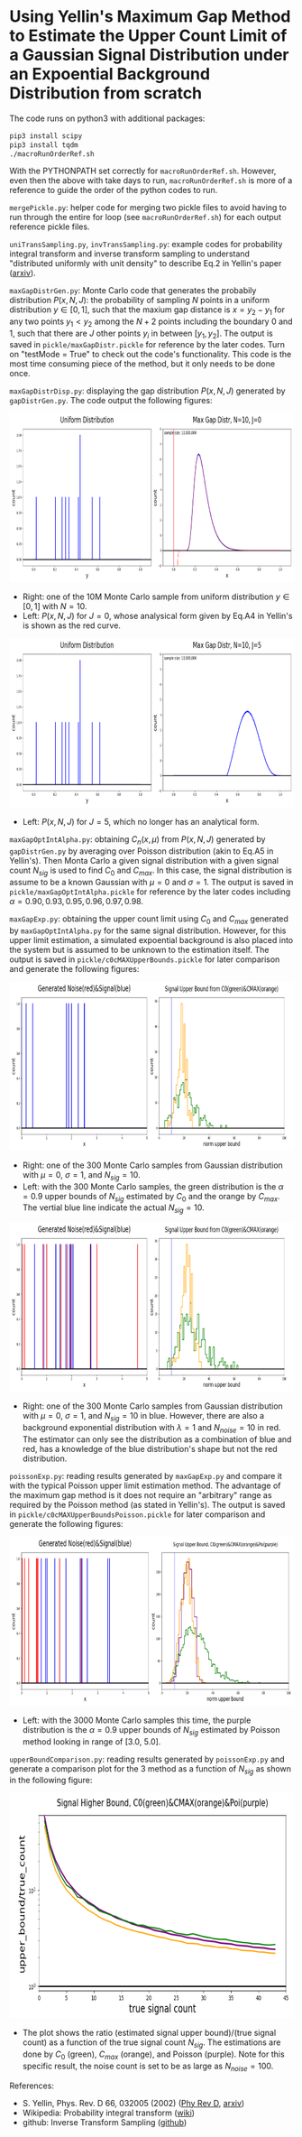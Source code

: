 # Using Yellin's Maximum Gap Method to Estimate the Upper Count Limit of a Gaussian Signal Distribution under an Expoential Background Distribution from scratch

The code runs on python3 with additional packages:

    pip3 install scipy
    pip3 install tqdm
    ./macroRunOrderRef.sh
With the PYTHONPATH set correctly for `macroRunOrderRef.sh`. However, even then the above with take days to run, `macroRunOrderRef.sh` is more of a reference to guide the order of the python codes to run.
    
`mergePickle.py`: helper code for merging two pickle files to avoid having to run through the entire for loop (see `macroRunOrderRef.sh`) for each output reference pickle files.

`uniTransSampling.py`, `invTransSampling.py`: example codes for probability integral transform and inverse transform sampling to understand "distributed uniformly with unit density" to describe Eq.2 in Yellin's paper (<a href="https://arxiv.org/abs/physics/0203002">arxiv</a>).

`maxGapDistrGen.py`: Monte Carlo code that generates the probabily distribution $P(x, N, J)$: the probability of sampling $N$ points in a uniform distribution $y \in [0, 1]$, such that the maxium gap distance is $x = y_2 - y_1$ for any two points $y_1 < y_2$ among the $N+2$ points including the boundary 0 and 1, such that there are $J$ other points $y_i$ in between $[y_1, y_2]$. The output is saved in `pickle/maxGapDistr.pickle` for reference by the later codes. Turn on "testMode = True" to check out the code's functionality. This code is the most time consuming piece of the method, but it only needs to be done once.

`maxGapDistrDisp.py`: displaying the gap distribution $P(x, N, J)$ generated by `gapDistrGen.py`. The code output the following figures:

<kbd>
<img src="https://github.com/SphericalCowww/Stat_maximumGap_Yellin/blob/main/figureDisplay/gapDistrN10J0.png" width="800" height="300">
</kbd>
    
- Right: one of the 10M Monte Carlo sample from uniform distribution $y \in [0, 1]$ with $N=10$.
- Left: $P(x, N, J)$ for $J=0$, whose analysical form given by Eq.A4 in Yellin's is shown as the red curve.

<kbd>
<img src="https://github.com/SphericalCowww/Stat_maximumGap_Yellin/blob/main/figureDisplay/gapDistrN10J5.png" width="800" height="300">
</kbd>
    
- Left: $P(x, N, J)$ for $J=5$, which no longer has an analytical form.
    
`maxGapOptIntAlpha.py`: obtaining $C_n(x, \mu)$ from $P(x, N, J)$ generated by `gapDistrGen.py` by averaging over Poisson distribution (akin to Eq.A5 in Yellin's). Then Monta Carlo a given signal distribution with a given signal count $N_{sig}$ is used to find $C_0$ and $C_{max}$. In this case, the signal distribution is assume to be a known Gaussian with $\mu=0$ and $\sigma=1$. The output is saved in `pickle/maxGapOptIntAlpha.pickle` for reference by the later codes including $\alpha = 0.90, 0.93, 0.95, 0.96, 0.97, 0.98$.

`maxGapExp.py`: obtaining the upper count limit using $C_0$ and $C_{max}$ generated by `maxGapOptIntAlpha.py` for the same signal distribution. However, for this upper limit estimation, a simulated expoential background is also placed into the system but is assumed to be unknown to the estimation itself. The output is saved in `pickle/c0cMAXUpperBounds.pickle` for later comparison and generate the following figures:

<kbd>
<img src="https://github.com/SphericalCowww/Stat_maximumGap_Yellin/blob/main/figureDisplay/maxGapExpS10N0.png" width="800" height="300">
</kbd>

- Right: one of the 300 Monte Carlo samples from Gaussian distribution with $\mu=0$, $\sigma=1$, and $N_{sig}=10$.
- Left: with the 300 Monte Carlo samples, the green distribution is the $\alpha=0.9$ upper bounds of $N_{sig}$ estimated by $C_0$ and the orange by $C_{max}$. The vertial blue line indicate the actual $N_{sig}=10$.

<kbd>
<img src="https://github.com/SphericalCowww/Stat_maximumGap_Yellin/blob/main/figureDisplay/maxGapExpS10N10.png" width="800" height="300">
</kbd>

- Right: one of the 300 Monte Carlo samples from Gaussian distribution with $\mu=0$, $\sigma=1$, and $N_{sig}=10$ in blue. However, there are also a background exponential distribution with $\lambda=1$ and $N_{noise}=10$ in red. The estimator can only see the distribution as a combination of blue and red, has a knowledge of the blue distribution's shape but not the red distribution.

`poissonExp.py`: reading results generated by `maxGapExp.py` and compare it with the typical Poisson upper limit estimation method. The advantage of the maximum gap method is it does not require an "arbitrary" range as required by the Poisson method (as stated in Yellin's). The output is saved in `pickle/c0cMAXUpperBoundsPoisson.pickle` for later comparison and generate the following figures:

<kbd>
<img src="https://github.com/SphericalCowww/Stat_maximumGap_Yellin/blob/main/figureDisplay/maxGapS10N10Poisson.png" width="800" height="300">
</kbd>

- Left: with the 3000 Monte Carlo samples this time, the purple distribution is the $\alpha=0.9$ upper bounds of $N_{sig}$ estimated by Poisson method looking in range of [3.0, 5.0].

`upperBoundComparison.py`: reading results generated by `poissonExp.py` and generate a comparison plot for the 3 method as a function of $N_{sig}$ as shown in the following figure:

<kbd>
<img src="https://github.com/SphericalCowww/Stat_maximumGap_Yellin/blob/main/figureDisplay/c0cMAXUpperBound.png" width="700" height="400">
</kbd>
    
- The plot shows the ratio (estimated signal upper bound)/(true signal count) as a function of the true signal count $N_{sig}$. The estimations are done by $C_0$ (green), $C_{max}$ (orange), and Poisson (purple). Note for this specific result, the noise count is set to be as large as $N_{noise}=100$.
    
References:
- S. Yellin, Phys. Rev. D 66, 032005 (2002) (<a href="https://journals.aps.org/prd/abstract/10.1103/PhysRevD.66.032005">Phy Rev D</a>, <a href="https://arxiv.org/abs/physics/0203002">arxiv</a>)
- Wikipedia: Probability integral transform (<a href="https://en.wikipedia.org/wiki/Probability_integral_transform">wiki</a>)
- github: Inverse Transform Sampling (<a href="https://stephens999.github.io/fiveMinuteStats/inverse_transform_sampling.html">github</a>)
